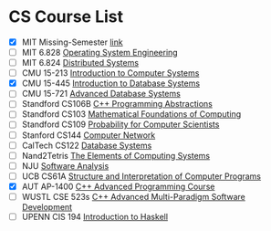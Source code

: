 # CS Course List

- [x] MIT Missing-Semester [link](https://missing.csail.mit.edu/2020/)
- [ ] MIT 6.828 [Operating System Engineering](https://pdos.csail.mit.edu/6.828/2020/schedule.html)
- [ ] MIT 6.824 [Distributed Systems](https://pdos.csail.mit.edu/6.824/schedule.html)
- [ ] CMU 15-213 [Introduction to Computer Systems](http://www.cs.cmu.edu/~./213/)
- [x] CMU 15-445 [Introduction to Database Systems](https://15445.courses.cs.cmu.edu/spring2024/)
- [ ] CMU 15-721 [Advanced Database Systems](https://15721.courses.cs.cmu.edu/spring2024/)
- [ ] Standford CS106B [C++ Programming Abstractions](https://web.stanford.edu/class/cs106b/)
- [ ] Standford CS103 [Mathematical Foundations of Computing](https://web.stanford.edu/class/cs103/)
- [ ] Standford CS109 [Probability for Computer Scientists](https://web.stanford.edu/class/cs109/)
- [ ] Stanford CS144 [Computer Network](https://cs144.github.io/)
- [ ] CalTech CS122 [Database Systems](http://courses.cms.caltech.edu/cs122/assignments/)
- [ ] Nand2Tetris [ The Elements of Computing Systems](https://github.com/PKUFlyingPig/NandToTetris)
- [ ] NJU [Software Analysis](https://tai-e.pascal-lab.net/lectures.html)
- [ ] UCB CS61A [Structure and Interpretation of Computer Programs](https://www.learncs.site/docs/curriculum-resource/cs61a)
- [x] AUT AP-1400 [C++ Advanced Programming Course](https://github.com/courseworks)
- [ ] WUSTL CSE 523s [C++ Advanced Multi-Paradigm Software Development](https://www.cse.wustl.edu/~cdgill/courses/cse532/#Course%20Description)
- [ ] UPENN CIS 194 [Introduction to Haskell](https://www.cis.upenn.edu/~cis1940/fall16/index.html)
